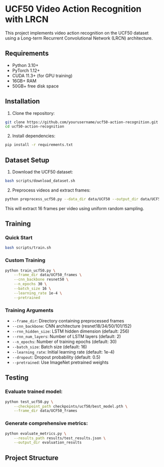 # UCF50 Video Action Recognition with LRCN

This project implements video action recognition on the UCF50 dataset using a Long-term Recurrent Convolutional Network (LRCN) architecture.

## Requirements

- Python 3.10+
- PyTorch 1.12+
- CUDA 11.3+ (for GPU training)
- 16GB+ RAM
- 50GB+ free disk space

## Installation

1. Clone the repository:
```bash
git clone https://github.com/yourusername/ucf50-action-recognition.git
cd ucf50-action-recognition
```

2. Install dependencies:
```bash
pip install -r requirements.txt
```

## Dataset Setup

1. Download the UCF50 dataset:
```bash
bash scripts/download_dataset.sh
```

2. Preprocess videos and extract frames:
```bash
python preprocess_ucf50.py --data_dir data/UCF50 --output_dir data/UCF50_frames --n_frames 16
```

This will extract 16 frames per video using uniform random sampling.

## Training

### Quick Start
```bash
bash scripts/train.sh
```

### Custom Training
```bash
python train_ucf50.py \
    --frame_dir data/UCF50_frames \
    --cnn_backbone resnet50 \
    --n_epochs 30 \
    --batch_size 16 \
    --learning_rate 1e-4 \
    --pretrained
```

### Training Arguments
- `--frame_dir`: Directory containing preprocessed frames
- `--cnn_backbone`: CNN architecture (resnet18/34/50/101/152)
- `--rnn_hidden_size`: LSTM hidden dimension (default: 256)
- `--rnn_num_layers`: Number of LSTM layers (default: 2)
- `--n_epochs`: Number of training epochs (default: 30)
- `--batch_size`: Batch size (default: 16)
- `--learning_rate`: Initial learning rate (default: 1e-4)
- `--dropout`: Dropout probability (default: 0.5)
- `--pretrained`: Use ImageNet pretrained weights

## Testing

### Evaluate trained model:
```bash
python test_ucf50.py \
    --checkpoint_path checkpoints/ucf50/best_model.pth \
    --frame_dir data/UCF50_frames
```

### Generate comprehensive metrics:
```bash
python evaluate_metrics.py \
    --results_path results/test_results.json \
    --output_dir evaluation_results
```


## Project Structure